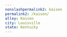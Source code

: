 ```yaml
---
﻿nonslashpermalink2: kaisen
permalink2: /kaisen/
alley: Kaisen
city: Louisville
state: Kentucky
---
```

